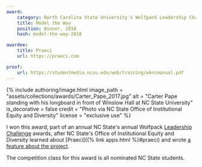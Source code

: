 ```yaml
---
award:
    category: North Carolina State University's Wolfpack Leadership Challenge
    title: Model the Way
    position: Winner, 2018
    hash: model-the-way-2018

awardee:
    title: Praeci
    url: https://praeci.com

proof:
    url: https://studentmedia.ncsu.edu/web/training/wkncmanual.pdf
---
```


{% include authoring/image.html
    image_path = "assets/collections/awards/Carter_Pape_2017.jpg"
    alt = "Carter Pape standing with his longboard in front of Winslow Hall at NC State University"
    is_decorative = false
    credit = "Photo via NC State Office of Institutional Equity and Diversity"
    license = "exclusive use"
%}

I won this award, part of an annual NC State's annual Wolfpack [Leadership Challenge](https://en.wikipedia.org/wiki/The_Leadership_Challenge) awards, after NC State's Office of Institutional Equity and Diversity learned about [Praeci]({% link apps.html %}#praeci) and wrote [a feature about the project](https://diversity.ncsu.edu/news/2017/11/30/diversity-community-intrigued-by-new-podcast-series/).

The competition class for this award is all nominated NC State students.
